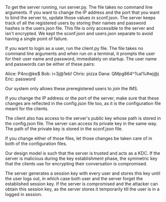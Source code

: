 To get the server running, run server.py. The file takes no command line arguments.
If you want to change the IP address and the port that you want to bind the server to, update those values in sconf.json.
The server keeps track of all the registered users by storing their names and password hashes is the users.json file. This file is only accessible to the server and isn't encrypted.
We kept the sconf.json and users.json separate to avoid having a single point of failure.

If you want to login as a user, run the client.py file. The file takes no command line arguments and when run on a terminal, it prompts the user for their user name and password, immediately on startup. The user name and passwords can be either of these pairs:

Alice: P4nc@ke$
Bob: i<3j@1eb!
Chris: pizza
Dana: QMpg864^%al%#wj@j
Eric: password

Our system only allows these preregistered users to join the IMS.

If you change the IP address or the port of the server, make sure that these changes are reflected in the config.json file too, as it is the configuration file meant for the clients.

The client also has access to the server's public key whose path is stored in the config.json file.
The server can access its private key in the same way. The path of the private key is stored in the sconf.json file.

If you change either of those files, let those changes be taken care of in both of the configuration files.

Our design model is such that the server is trusted and acts as a KDC. If the server is malicious during the key establishment phase, the symmetric key that the clients use for encrypting their conversation is compromised.

The server generates a session key with every user and stores this key until the user logs out, in which case both user and the server forget the established session key. If the server is compromised and the attacker can obtain this session key, as the server stores it temporarily till the user is in a logged in session.